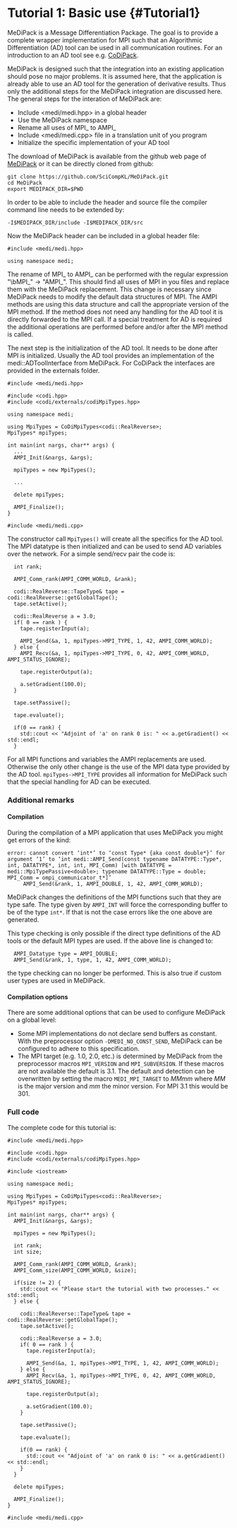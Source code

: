 Tutorial 1: Basic use {#Tutorial1}
============

MeDiPack is a Message Differentiation Package.
The goal is to provide a complete wrapper implementation for MPI such that an Algorithmic Differentiation (AD) tool can be used
in all communication routines.
For an introduction to an AD tool see e.g. [CoDiPack](http://www.scicomp.uni-kl.de/software/codi/).

MeDiPack is designed such that the integration into an existing application should pose no major problems.
It is assumed here, that the application is already able to use an AD tool for the generation of derivative results.
Thus only the additional steps for the MeDiPack integration are discussed here.
The general steps for the interation of MeDiPack are:
 - Include <medi/medi.hpp> in a global header
 - Use the MeDiPack namespace
 - Rename all uses of MPI_ to AMPI_
 - Include <medi/medi.cpp> file in a translation unit of you program
 - Initialize the specific implementation of your AD tool
 
The download of MeDiPack is available from the github web page of [MeDiPack](http://www.scicomp.uni-kl.de/software/medi/)
or it can be directly cloned from github:
~~~
git clone https://github.com/SciCompKL/MeDiPack.git
cd MeDiPack
export MEDIPACK_DIR=$PWD
~~~

In order to be able to include the header and source file the compiler command line needs to be extended by:
~~~
-I$MEDIPACK_DIR/include -I$MEDIPACK_DIR/src
~~~

Now the MeDiPack header can be included in a global header file:
~~~
#include <medi/medi.hpp>

using namespace medi;
~~~

The rename of MPI_ to AMPI_ can be performed with the regular expression "\bMPI_" -> "AMPI_". This should find all uses of
MPI in you files and replace them with the MeDiPack replacement. This change is necessary since MeDiPack needs to modify
the default data structures of MPI. The AMPI methods are using this data structure and call the appropriate version of
the MPI method. If the method does not need any handling for the AD tool it is directly forwarded to the MPI call. If
a special treatment for AD is required the additional operations are performed before and/or after the MPI method is called.

The next step is the initialization of the AD tool. It needs to be done after MPI is initialized. Usually the AD tool
provides an implementation of the medi::ADToolInterface from MeDiPack. For CoDiPack the interfaces are provided in the externals folder.
~~~
#include <medi/medi.hpp>

#include <codi.hpp>
#include <codi/externals/codiMpiTypes.hpp>

using namespace medi;

using MpiTypes = CoDiMpiTypes<codi::RealReverse>;
MpiTypes* mpiTypes;

int main(int nargs, char** args) {
  ...
  AMPI_Init(&nargs, &args);

  mpiTypes = new MpiTypes();
  
  ...
  
  delete mpiTypes;

  AMPI_Finalize();
}

#include <medi/medi.cpp>
~~~

The constructor call `MpiTypes()` will create all the specifics for the AD tool. The MPI datatype is then initialized
and can be used to send AD variables over the network. For a simple send/recv pair the code is:

~~~
  int rank;

  AMPI_Comm_rank(AMPI_COMM_WORLD, &rank);

  codi::RealReverse::TapeType& tape = codi::RealReverse::getGlobalTape();
  tape.setActive();

  codi::RealReverse a = 3.0;
  if( 0 == rank ) {
    tape.registerInput(a);

    AMPI_Send(&a, 1, mpiTypes->MPI_TYPE, 1, 42, AMPI_COMM_WORLD);
  } else {
    AMPI_Recv(&a, 1, mpiTypes->MPI_TYPE, 0, 42, AMPI_COMM_WORLD, AMPI_STATUS_IGNORE);

    tape.registerOutput(a);

    a.setGradient(100.0);
  }

  tape.setPassive();

  tape.evaluate();

  if(0 == rank) {
    std::cout << "Adjoint of 'a' on rank 0 is: " << a.getGradient() << std::endl;
  }
~~~

For all MPI functions and variables the AMPI replacements are used. Otherwise the only other change is the use of the
MPI data type provided by the AD tool. `mpiTypes->MPI_TYPE` provides all information for MeDiPack such that the special handling
for AD can be executed.

### Additional remarks

#### Compilation

During the compilation of a MPI application that uses MeDiPack you might get errors of the kind:
~~~
error: cannot convert ‘int*’ to ‘const Type* {aka const double*}’ for argument ‘1’ to ‘int medi::AMPI_Send(const typename DATATYPE::Type*, int, DATATYPE*, int, int, MPI_Comm) [with DATATYPE = medi::MpiTypePassive<double>; typename DATATYPE::Type = double; MPI_Comm = ompi_communicator_t*]’
     AMPI_Send(&rank, 1, AMPI_DOUBLE, 1, 42, AMPI_COMM_WORLD);
~~~
MeDiPack changes the definitions of the MPI functions such that they are type safe. The type given by `AMPI_INT` will
force the corresponding buffer to be of the type `int*`. If that is not the case errors like the one above are generated.

This type checking is only possible if the direct type definitions of the AD tools or the default MPI types are used.
If the above line is changed to:
~~~
  AMPI_Datatype type = AMPI_DOUBLE;
  AMPI_Send(&rank, 1, type, 1, 42, AMPI_COMM_WORLD);
~~~
the type checking can no longer be performed. This is also true if custom user types are used in MeDiPack.

#### Compilation options

There are some additional options that can be used to configure MeDiPack on a global level:
 - Some MPI implementations do not declare send buffers as constant.
   With the preprocessor option `-DMEDI_NO_CONST_SEND`, MeDiPack can be configured to adhere to this specification.
 - The MPI target (e.g. 1.0, 2.0, etc.) is determined by MeDiPack from the preprocessor macros `MPI_VERSION` and
   `MPI_SUBVERSION`. If these macros are not available the default is 3.1. The default and detection can be overwritten
   by setting the macro `MEDI_MPI_TARGET` to *MMmm* where *MM* is the major version and *mm* the minor version. For MPI 3.1
   this would be 301.
   
### Full code

The complete code for this tutorial is:
~~~
#include <medi/medi.hpp>

#include <codi.hpp>
#include <codi/externals/codiMpiTypes.hpp>

#include <iostream>

using namespace medi;

using MpiTypes = CoDiMpiTypes<codi::RealReverse>;
MpiTypes* mpiTypes;

int main(int nargs, char** args) {
  AMPI_Init(&nargs, &args);

  mpiTypes = new MpiTypes();

  int rank;
  int size;

  AMPI_Comm_rank(AMPI_COMM_WORLD, &rank);
  AMPI_Comm_size(AMPI_COMM_WORLD, &size);

  if(size != 2) {
    std::cout << "Please start the tutorial with two processes." << std::endl;
  } else {

    codi::RealReverse::TapeType& tape = codi::RealReverse::getGlobalTape();
    tape.setActive();

    codi::RealReverse a = 3.0;
    if( 0 == rank ) {
      tape.registerInput(a);

      AMPI_Send(&a, 1, mpiTypes->MPI_TYPE, 1, 42, AMPI_COMM_WORLD);
    } else {
      AMPI_Recv(&a, 1, mpiTypes->MPI_TYPE, 0, 42, AMPI_COMM_WORLD, AMPI_STATUS_IGNORE);

      tape.registerOutput(a);

      a.setGradient(100.0);
    }

    tape.setPassive();

    tape.evaluate();

    if(0 == rank) {
      std::cout << "Adjoint of 'a' on rank 0 is: " << a.getGradient() << std::endl;
    }
  }

  delete mpiTypes;

  AMPI_Finalize();
}

#include <medi/medi.cpp>
~~~
